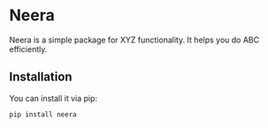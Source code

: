 # Neera

Neera is a simple package for XYZ functionality. It helps you do ABC efficiently.

## Installation

You can install it via pip:

```bash
pip install neera
